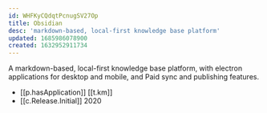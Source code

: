 ```yaml
---
id: WHFKyCQdqtPcnugSV27Op
title: Obsidian
desc: 'markdown-based, local-first knowledge base platform'
updated: 1685986078900
created: 1632952911734
---
```



A markdown-based, local-first knowledge base platform, with electron applications for desktop and mobile, and Paid sync and publishing features. 

- [[p.hasApplication]] [[t.km]] 
- [[c.Release.Initial]] 2020

